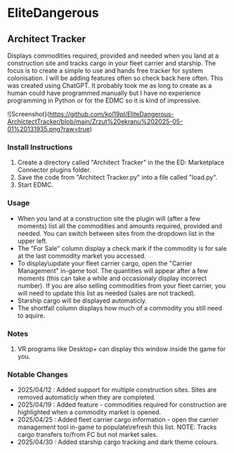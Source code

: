 # EliteDangerous

## Architect Tracker
Displays commodities required, provided and needed when you land at a construction site and tracks cargo in your fleet carrier and starship.
The focus is to create a simple to use and hands free tracker for system colonisation. I will be adding features often so check back here often. This was created using ChatGPT. It probably took me as long to create as a human could have programmed manually but I have no experience programming in Python or for the EDMC so it is kind of impressive.

![Screenshot}(https://github.com/kol19pl/EliteDangerous-ArchictectTracker/blob/main/Zrzut%20ekranu%202025-05-01%20131935.png?raw=true)

### Install Instructions
1. Create a directory called "Architect Tracker" in the the ED: Marketplace Connector plugins folder.
2. Save the code from "Architect Tracker.py" into a file called "load.py".
3. Start EDMC.

### Usage
+ When you land at a construction site the plugin will (after a few moments) list all the commodities and amounts required, provided and needed. You can switch between sites from the dropdown list in the upper left.
+ The "For Sale" column display a check mark if the commodity is for sale at the last commodity market you accessed.
+ To display\update your fleet carrier cargo, open the "Carrier Management" in-game tool. The quantities will appear after a few moments (this can take a while and occasionaly display incorrect number). If you are also selling commodities from your fleet carrier, you will need to update this list as needed (sales are not tracked).
+ Starship cargo will be displayed automaticly.
+ The shortfall column displays how much of a commodity you still need to aquire.

### Notes
1. VR programs like Desktop+ can display this window inside the game for you.

### Notable Changes
+ 2025/04/12 : Added support for multiple construction sites. Sites are removed automaticly when they are completed.
+ 2025/04/19 : Added feature - commodities required for construction are highlighted when a commodity market is opened.
+ 2025/04/25 : Added fleet carrier cargo information - open the carrier management tool in-game to populate\refresh this list. NOTE: Tracks cargo transfers to/from FC but not market sales.
+ 2025/04/30 : Added starship cargo tracking and dark theme colours.
